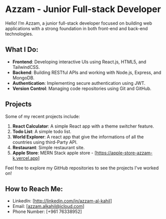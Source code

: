 # Azzam - Junior Full-stack Developer

Hello! I’m Azzam, a junior full-stack developer focused on building web applications with a strong foundation in both front-end and back-end technologies.

## What I Do:
- **Frontend**: Developing interactive UIs using React.js, HTML5, and TailwindCSS.
- **Backend**: Building RESTful APIs and working with Node.js, Express, and MongoDB.
- **Authentication**: Implementing secure authentication using JWT.
- **Version Control**: Managing code repositories using Git and GitHub.

## Projects
Some of my recent projects include:

1. **React Calculator**: A simple React app with a theme switcher feature.
2. **Todo List**: A simple todo list.
3. **World Explorer**: A react app that give the informations of all the countries using third-Party API.
4. **Restaurant**: Simple restaurant site.
5. **Apple Store**: MERN Stack apple store - [https://apple-store-azzam-k.vercel.app]

Feel free to explore my GitHub repositories to see the projects I've worked on!

## How to Reach Me:
- LinkedIn: [http://linkedin.com/in/azzam-al-kahil]
- Email: [azzam.alkahil@icloud.com]
- Phone Number: [+961 76338952]
